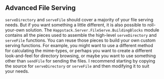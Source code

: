 
Advanced File Serving
---------------------

`serveDirectory` and `serveFile` should cover a majority of your file serving needs. But if you want something a little different, it is also possible to roll-your-own solution. The `Happstack.Server.FileServe.BuildingBlocks` module contains all the pieces used to assemble the high-level `serveDirectory` and `serveFile` functions. You can reuse those pieces to build your own custom serving functions. For example, you might want to use a different method for calculating the mime-types, or perhaps you want to create a different look-and-feel for directory browsing, or maybe you want to use something other than `sendFile` for sending the files. I recommend starting by copying the source for `serveDirectory` or `serveFile` and then modifying it to suit your needs.
